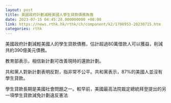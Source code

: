 ```yaml
---
layout: post
title: 美國政府計劃減輕美國人學生貸款債務負擔
date: 2023-07-15 04:45:28.000000000 +08:00
link: https://news.rthk.hk/rthk/ch/component/k2/1708953-20230715.htm
categories: rthk
---
```


美國政府計劃減輕美國人的學生貸款債務，估計超過80萬借款人可以獲益，削減共約390億美元債務。

教育部表示，相信新計劃可改善現時的還款計劃。

共和黨人對新計劃表明反對，指非常不公平。共和黨表示，87%的美國人並沒有學生貸款。

學生貸款長期是美國社會問題之一。較早前，美國最高法院裁定總統拜登提出的另一項學生貸款減免計劃違反憲法
